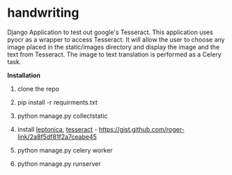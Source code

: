 handwriting
===========

Django Application to test out google's Tesseract. This application uses pyocr as a wrapper to access Tesseract. It will allow the user to choose any image placed in the static/images directory and display the image and the text from Tesseract. The image to text translation is performed as a Celery task.


<strong>Installation</strong>

1. clone the repo
2. pip install -r requirments.txt
3. python manage.py collectstatic

4. install <a href='http://www.leptonica.com/'>leptonica</a>, <a href='https://code.google.com/p/tesseract-ocr/'>tesseract</a> - 
   https://gist.github.com/roger-link/2a8f5df81f2a7ceabe45


5. python manage.py celery worker
6. python manage.py runserver
